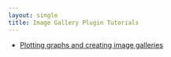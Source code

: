 ```yaml
---
layout: single
title: Image Gallery Plugin Tutorials
---
```


* [Plotting graphs and creating image galleries](plotting-graphs-and-creating-image-galeries.html)
